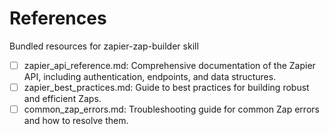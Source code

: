 # References

Bundled resources for zapier-zap-builder skill

- [ ] zapier_api_reference.md: Comprehensive documentation of the Zapier API, including authentication, endpoints, and data structures.
- [ ] zapier_best_practices.md: Guide to best practices for building robust and efficient Zaps.
- [ ] common_zap_errors.md: Troubleshooting guide for common Zap errors and how to resolve them.

